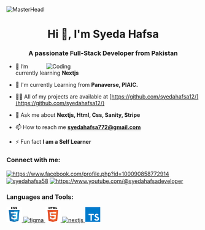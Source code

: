 ![MasterHead](https://media.licdn.com/dms/image/D4E16AQH52fJvK4vSGw/profile-displaybackgroundimage-shrink_350_1400/0/1714408080805?e=1724284800&v=beta&t=gmHJoxVkurNSLH8tTxsYx8F9CtYBHw1Oh31oPjm7PHs)
<h1 align="center">Hi 👋, I'm Syeda Hafsa</h1>
<h3 align="center">A passionate Full-Stack Developer from Pakistan</h3>
<img align="right" alt="Coding" width="400" src="https://www.google.com/imgres?q=girl%20animated%20coding%20gif&imgurl=https%3A%2F%2Fi.pinimg.com%2Foriginals%2Fe7%2F26%2Fc7%2Fe726c74ac081eed50feee1433d12c998.gif&imgrefurl=https%3A%2F%2Fwww.pinterest.com%2Fpin%2Fhello-dribbble-by-chlo-chassany--717268678168057748%2F&docid=6zN6nteKRMUD4M&tbnid=tkD88475CNPNmM&vet=12ahUKEwiZt6Ob1umGAxWMR_EDHSenA2AQM3oECBoQAA..i&w=800&h=600&hcb=2&ved=2ahUKEwiZt6Ob1umGAxWMR_EDHSenA2AQM3oECBoQAA">

- 🌱 I’m currently learning **Nextjs**

- 📗 I'm currently Learning from **Panaverse, PIAIC.**

- 👨‍💻 All of my projects are available at [https://github.com/syedahafsa12/](https://github.com/syedahafsa12/)

- 💬 Ask me about **Nextjs, Html, Css, Sanity, Stripe**

- 📫 How to reach me **syedahafsa772@gmail.com**

- ⚡ Fun fact **I am a Self Learner**

<h3 align="left">Connect with me:</h3>
<p align="left">
<a href="https://fb.com/https://www.facebook.com/profile.php?id=100090858772914" target="blank"><img align="center" src="https://raw.githubusercontent.com/rahuldkjain/github-profile-readme-generator/master/src/images/icons/Social/facebook.svg" alt="https://www.facebook.com/profile.php?id=100090858772914" height="30" width="40" /></a>
<a href="https://instagram.com/syedahafsa58" target="blank"><img align="center" src="https://raw.githubusercontent.com/rahuldkjain/github-profile-readme-generator/master/src/images/icons/Social/instagram.svg" alt="syedahafsa58" height="30" width="40" /></a>
<a href="https://www.youtube.com/c/https://www.youtube.com/channel/uc7m15wto28hihsrcfaya3pq" target="blank"><img align="center" src="https://raw.githubusercontent.com/rahuldkjain/github-profile-readme-generator/master/src/images/icons/Social/youtube.svg" alt="https://www.youtube.com/@syedahafsadeveloper" height="30" width="40" /></a>
</p>

<h3 align="left">Languages and Tools:</h3>
<p align="left"> <a href="https://www.w3schools.com/css/" target="_blank" rel="noreferrer"> <img src="https://raw.githubusercontent.com/devicons/devicon/master/icons/css3/css3-original-wordmark.svg" alt="css3" width="40" height="40"/> </a> <a href="https://www.figma.com/" target="_blank" rel="noreferrer"> <img src="https://www.vectorlogo.zone/logos/figma/figma-icon.svg" alt="figma" width="40" height="40"/> </a> <a href="https://www.w3.org/html/" target="_blank" rel="noreferrer"> <img src="https://raw.githubusercontent.com/devicons/devicon/master/icons/html5/html5-original-wordmark.svg" alt="html5" width="40" height="40"/> </a> <a href="https://nextjs.org/" target="_blank" rel="noreferrer"> <img src="https://cdn.worldvectorlogo.com/logos/nextjs-2.svg" alt="nextjs" width="40" height="40"/> </a> <a href="https://www.typescriptlang.org/" target="_blank" rel="noreferrer"> <img src="https://raw.githubusercontent.com/devicons/devicon/master/icons/typescript/typescript-original.svg" alt="typescript" width="40" height="40"/> </a> </p>
